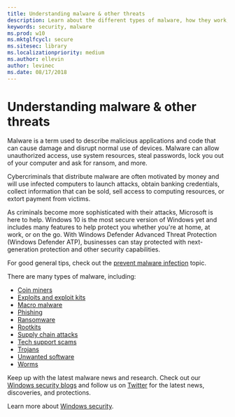 ```yaml
---
title: Understanding malware & other threats
description: Learn about the different types of malware, how they work, and what you can do to protect yourself.
keywords: security, malware
ms.prod: w10
ms.mktglfcycl: secure
ms.sitesec: library
ms.localizationpriority: medium
ms.author: ellevin
author: levinec
ms.date: 08/17/2018
---
```

# Understanding  malware & other threats

Malware is a term used to describe malicious applications and code that can cause damage and disrupt normal use of devices. Malware can allow unauthorized access, use system resources, steal passwords, lock you out of your computer and ask for ransom, and more.

Cybercriminals that distribute malware are often motivated by money and will use infected computers to launch attacks, obtain banking credentials, collect information that can be sold, sell access to computing resources, or extort payment from victims.

As criminals become more sophisticated with their attacks, Microsoft is here to help. Windows 10 is the most secure version of Windows yet and includes many features to help protect you whether you're at home, at work, or on the go. With Windows Defender Advanced Threat Protection (Windows Defender ATP), businesses can stay protected with next-generation protection and other security capabilities.

For good general tips, check out the [prevent malware infection](prevent-malware-infection.md) topic.

There are many types of malware, including:

- [Coin miners](coinminer-malware.md)
- [Exploits and exploit kits](exploits-malware.md)
- [Macro malware](macro-malware.md)
- [Phishing](phishing.md)
- [Ransomware](ransomware-malware.md)
- [Rootkits](rootkits-malware.md)
- [Supply chain attacks](supply-chain-malware.md)
- [Tech support scams](support-scams.md)
- [Trojans](trojans-malware.md)
- [Unwanted software](unwanted-software.md)
- [Worms](worms-malware.md)

Keep up with the latest malware news and research. Check out our [Windows security blogs](https://aka.ms/wdsecurityblog) and follow us on [Twitter](https://twitter.com/wdsecurity) for the latest news, discoveries, and protections.

Learn more about [Windows security](https://docs.microsoft.com/en-us/windows/security/index).